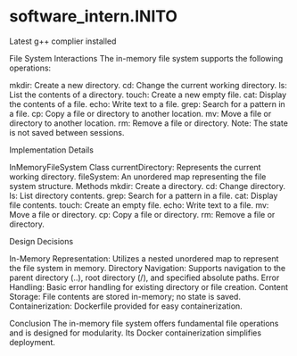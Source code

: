 # software_intern.INITO

Latest g++ complier installed

File System Interactions
The in-memory file system supports the following operations:

mkdir: Create a new directory.
cd: Change the current working directory.
ls: List the contents of a directory.
touch: Create a new empty file.
cat: Display the contents of a file.
echo: Write text to a file.
grep: Search for a pattern in a file.
cp: Copy a file or directory to another location.
mv: Move a file or directory to another location.
rm: Remove a file or directory.
Note: The state is not saved between sessions.

Implementation Details

InMemoryFileSystem Class
currentDirectory: Represents the current working directory.
fileSystem: An unordered map representing the file system structure.
Methods
mkdir: Create a directory.
cd: Change directory.
ls: List directory contents.
grep: Search for a pattern in a file.
cat: Display file contents.
touch: Create an empty file.
echo: Write text to a file.
mv: Move a file or directory.
cp: Copy a file or directory.
rm: Remove a file or directory.

Design Decisions

In-Memory Representation: Utilizes a nested unordered map to represent the file system in memory.
Directory Navigation: Supports navigation to the parent directory (..), root directory (/), and specified absolute paths.
Error Handling: Basic error handling for existing directory or file creation.
Content Storage: File contents are stored in-memory; no state is saved.
Containerization: Dockerfile provided for easy containerization.

Conclusion
The in-memory file system offers fundamental file operations and is designed for modularity. Its Docker containerization simplifies deployment.



